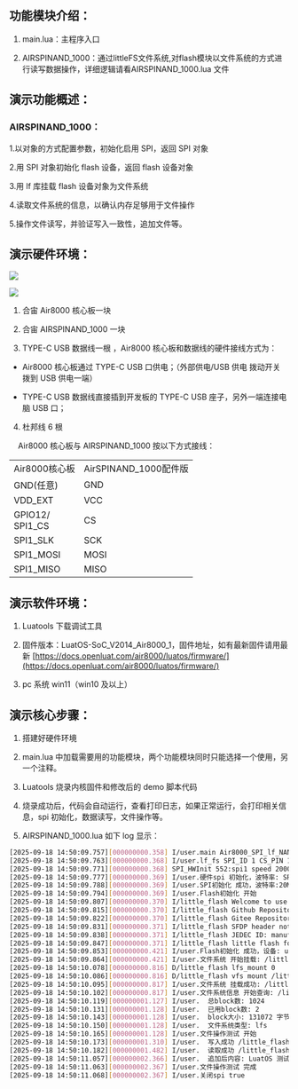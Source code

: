 ## 功能模块介绍：

1. main.lua：主程序入口

2. AIRSPINAND_1000：通过littleFS文件系统,对flash模块以文件系统的方式进行读写数据操作，详细逻辑请看AIRSPINAND_1000.lua 文件

## 演示功能概述：

### AIRSPINAND_1000：

1.以对象的方式配置参数，初始化启用 SPI，返回 SPI 对象

2.用 SPI 对象初始化 flash 设备，返回 flash 设备对象

3.用 lf 库挂载 flash 设备对象为文件系统

4.读取文件系统的信息，以确认内存足够用于文件操作

5.操作文件读写，并验证写入一致性，追加文件等。

## 演示硬件环境：

![](https://docs.openluat.com/accessory/AirSPINORFLASH_1000/image/spi1.jpg)

![](https://docs.openluat.com/accessory/AIRSPINAND_1000/image/nand.jpg)

1. 合宙 Air8000 核心板一块

2. 合宙 AIRSPINAND_1000 一块

3. TYPE-C USB 数据线一根 ，Air8000 核心板和数据线的硬件接线方式为：
- Air8000 核心板通过 TYPE-C USB 口供电；（外部供电/USB 供电 拨动开关 拨到 USB 供电一端）

- TYPE-C USB 数据线直接插到开发板的 TYPE-C USB 座子，另外一端连接电脑 USB 口；
4. 杜邦线 6 根

    Air8000 核心板与 AIRSPINAND_1000 按以下方式接线：

<table>
<tr>
<td>Air8000核心板<br/></td><td>AirSPINAND_1000配件版<br/></td></tr>
<tr>
<td>GND(任意)          <br/></td><td>GND<br/></td></tr>
<tr>
<td>VDD_EXT<br/></td><td>VCC<br/></td></tr>
<tr>
<td>GPIO12/<br/>SPI1_CS<br/></td><td>CS<br/></td></tr>
<tr>
<td>SPI1_SLK<br/></td><td>SCK<br/></td></tr>
<tr>
<td>SPI1_MOSI<br/></td><td>MOSI<br/></td></tr>
<tr>
<td>SPI1_MISO<br/></td><td>MISO<br/></td></tr>
</table>

## 演示软件环境：

1. Luatools 下载调试工具

2. 固件版本：LuatOS-SoC_V2014_Air8000_1，固件地址，如有最新固件请用最新 [https://docs.openluat.com/air8000/luatos/firmware/](https://docs.openluat.com/air8000/luatos/firmware/)

3. pc 系统 win11（win10 及以上）

## 演示核心步骤：

1. 搭建好硬件环境

2. main.lua 中加载需要用的功能模块，两个功能模块同时只能选择一个使用，另一个注释。

3. Luatools 烧录内核固件和修改后的 demo 脚本代码

4. 烧录成功后，代码会自动运行，查看打印日志，如果正常运行，会打印相关信息，spi 初始化，数据读写，文件操作等。

5. AIRSPINAND_1000.lua 如下 log 显示：

```bash
[2025-09-18 14:50:09.757][000000000.358] I/user.main Air8000_SPI_lf_NAND 001.000.000
[2025-09-18 14:50:09.763][000000000.368] I/user.lf_fs SPI_ID 1 CS_PIN 12
[2025-09-18 14:50:09.771][000000000.368] SPI_HWInit 552:spi1 speed 2000000,1994805,154
[2025-09-18 14:50:09.777][000000000.369] I/user.硬件spi 初始化，波特率: SPI*: 0C7F5B90 2000000
[2025-09-18 14:50:09.788][000000000.369] I/user.SPI初始化 成功，波特率:20MHz
[2025-09-18 14:50:09.794][000000000.369] I/user.Flash初始化 开始
[2025-09-18 14:50:09.807][000000000.370] I/little_flash Welcome to use little flash V0.0.1 .
[2025-09-18 14:50:09.815][000000000.370] I/little_flash Github Repositories https://github.com/Dozingfiretruck/little_flash .
[2025-09-18 14:50:09.822][000000000.370] I/little_flash Gitee Repositories https://gitee.com/Dozingfiretruck/little_flash .
[2025-09-18 14:50:09.831][000000000.371] I/little_flash SFDP header not found.
[2025-09-18 14:50:09.838][000000000.371] I/little_flash JEDEC ID: manufacturer_id:0xEF device_id:0xAA21 
[2025-09-18 14:50:09.847][000000000.371] I/little_flash little flash fonud flash W25N01GVZEIG
[2025-09-18 14:50:09.853][000000000.421] I/user.Flash初始化 成功，设备: userdata: 0C0F9D7C
[2025-09-18 14:50:09.864][000000000.421] I/user.文件系统 开始挂载: /little_flash
[2025-09-18 14:50:10.078][000000000.816] D/little_flash lfs_mount 0
[2025-09-18 14:50:10.086][000000000.816] D/little_flash vfs mount /little_flash ret 0
[2025-09-18 14:50:10.095][000000000.817] I/user.文件系统 挂载成功: /little_flash
[2025-09-18 14:50:10.102][000000000.817] I/user.文件系统信息 开始查询: /little_flash
[2025-09-18 14:50:10.119][000000001.127] I/user.  总block数: 1024
[2025-09-18 14:50:10.131][000000001.128] I/user.  已用block数: 2
[2025-09-18 14:50:10.143][000000001.128] I/user.  block大小: 131072 字节
[2025-09-18 14:50:10.150][000000001.128] I/user.  文件系统类型: lfs
[2025-09-18 14:50:10.165][000000001.128] I/user.文件操作测试 开始
[2025-09-18 14:50:10.173][000000001.310] I/user.  写入成功 /little_flash/test.txt 内容: 当前时间: Sun Jan  0 08:00:01 1900
[2025-09-18 14:50:10.182][000000001.482] I/user.  读取成功 /little_flash/test.txt 内容: 当前时间: Sun Jan  0 08:00:01 1900
[2025-09-18 14:50:11.057][000000002.366] I/user.  追加后内容: LuatOS 测试 - 追加时间: Sun Jan  0 08:00:02 1900
[2025-09-18 14:50:11.063][000000002.367] I/user.文件操作测试 完成
[2025-09-18 14:50:11.068][000000002.367] I/user.关闭spi true


```

# 
